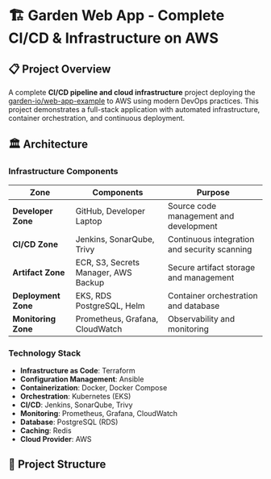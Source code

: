 # 🏗️ Garden Web App - Complete CI/CD & Infrastructure on AWS

## 📋 Project Overview

A complete **CI/CD pipeline and cloud infrastructure** project deploying the [garden-io/web-app-example](https://github.com/garden-io/web-app-example) to AWS using modern DevOps practices. This project demonstrates a full-stack application with automated infrastructure, container orchestration, and continuous deployment.

## 🏛️ Architecture

### Infrastructure Components

| Zone | Components | Purpose |
|------|------------|---------|
| **Developer Zone** | GitHub, Developer Laptop | Source code management and development |
| **CI/CD Zone** | Jenkins, SonarQube, Trivy | Continuous integration and security scanning |
| **Artifact Zone** | ECR, S3, Secrets Manager, AWS Backup | Secure artifact storage and management |
| **Deployment Zone** | EKS, RDS PostgreSQL, Helm | Container orchestration and database |
| **Monitoring Zone** | Prometheus, Grafana, CloudWatch | Observability and monitoring |

### Technology Stack

- **Infrastructure as Code**: Terraform
- **Configuration Management**: Ansible
- **Containerization**: Docker, Docker Compose
- **Orchestration**: Kubernetes (EKS)
- **CI/CD**: Jenkins, SonarQube, Trivy
- **Monitoring**: Prometheus, Grafana, CloudWatch
- **Database**: PostgreSQL (RDS)
- **Caching**: Redis
- **Cloud Provider**: AWS

## 📁 Project Structure
